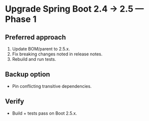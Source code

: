 # Upgrade Spring Boot 2.4 → 2.5 — Phase 1

## Preferred approach
1. Update BOM/parent to 2.5.x.
2. Fix breaking changes noted in release notes.
3. Rebuild and run tests.

## Backup option
- Pin conflicting transitive dependencies.

## Verify
- Build + tests pass on Boot 2.5.x.
